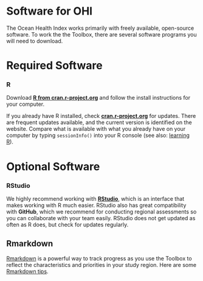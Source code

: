 # Software for OHI

The Ocean Health Index works primarily with freely available, open-source software. To work the the Toolbox, there are several software programs you will need to download. 

# Required Software

### R

Download [**R from cran.r-project.org**](http://cran.r-project.org/) and follow the install instructions for your computer. 
  
If you already have R installed, check  [**cran.r-project.org**](http://cran.r-project.org/) for updates. There are frequent updates available, and the current version is identified on the website. Compare what is available with what you already have on your computer by typing `sessionInfo()` into your R console (see also: [learning R](http://ohi-science.org/pages/learning_r.html)).
  
  
# Optional Software

### RStudio

We highly recommend working with [**RStudio**](http://www.rstudio.com/products/RStudio/), which is an interface that makes working with R much easier. RStudio also has great compatibility with **GitHub**, which we recommend for conducting regional assessments so you can collaborate with your team easily. RStudio does not get updated as often as R does, but check for updates regularly. 

## Rmarkdown
[Rmarkdown](http://rmarkdown.rstudio.com/) is a powerful way to track progress as you use the Toolbox to reflect the characteristics and priorities in your study region. Here are some [Rmarkdown tips](https://github.com/OHI-Science/ohimanual/blob/master/tutorials/Rmarkdown_tips/Rmarkdown_tips.md#rmarkdown-tips). 




